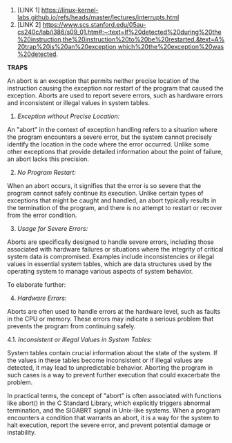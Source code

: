 1. [LINK 1] https://linux-kernel-labs.github.io/refs/heads/master/lectures/interrupts.html
2. [LINK 2] https://www.scs.stanford.edu/05au-cs240c/lab/i386/s09_01.htm#:~:text=If%20detected%20during%20the%20instruction,the%20instruction%20to%20be%20restarted.&text=A%20trap%20is%20an%20exception,which%20the%20exception%20was%20detected.

__TRAPS__

An abort is an exception that permits neither precise location of the instruction causing
the exception nor restart of the program that caused the exception. Aborts are used to
report severe errors, such as hardware errors and inconsistent or illegal values
in system tables. 

1. _Exception without Precise Location:_

An "abort" in the context of exception handling refers to a situation where the program
encounters a severe error, but the system cannot precisely identify the location in the
code where the error occurred. Unlike some other exceptions that provide detailed
information about the point of failure, an abort lacks this precision.

2. _No Program Restart:_

When an abort occurs, it signifies that the error is so severe that the program cannot
safely continue its execution. Unlike certain types of exceptions that might be caught
and handled, an abort typically results in the termination of the program, and there
is no attempt to restart or recover from the error condition.

3. _Usage for Severe Errors:_

Aborts are specifically designed to handle severe errors, including those associated 
with hardware failures or situations where the integrity of critical system data is
compromised. Examples include inconsistencies or illegal values in essential system
tables, which are data structures used by the operating system to manage various
aspects of system behavior.

To elaborate further:

4. _Hardware Errors:_

Aborts are often used to handle errors at the hardware level, such as faults in the
CPU or memory. These errors may indicate a serious problem that prevents the program
from continuing safely. 

4.1. _Inconsistent or Illegal Values in System Tables:_

System tables contain crucial information about the state of the system. If the values
in these tables become inconsistent or if illegal values are detected, it may lead to
unpredictable behavior. Aborting the program in such cases is a way to prevent further 
execution that could exacerbate the problem. 

In practical terms, the concept of "abort" is
often associated with functions like abort() in the C Standard Library, which explicitly
triggers abnormal termination, and the SIGABRT signal in Unix-like systems. When a program
encounters a condition that warrants an abort, it is a way for the system to halt execution,
report the severe error, and prevent potential damage or instability.







